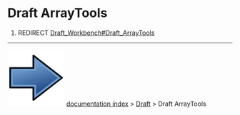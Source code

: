 # Draft ArrayTools
1.  REDIRECT [Draft_Workbench#Draft_ArrayTools](Draft_Workbench#Draft_ArrayTools.md)



---
![](images/Button_right.svg) [documentation index](../README.md) > [Draft](Draft_Workbench.md) > Draft ArrayTools
